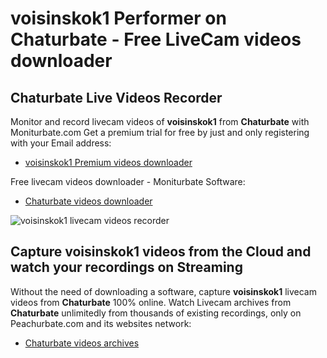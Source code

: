 # voisinskok1 Performer on Chaturbate - Free LiveCam videos downloader

## Chaturbate Live Videos Recorder

Monitor and record livecam videos of **voisinskok1** from **Chaturbate** with Moniturbate.com
Get a premium trial for free by just and only registering with your Email address:
* [voisinskok1 Premium videos downloader](https://moniturbate.com/request-demo-licence-key.html)

Free livecam videos downloader - Moniturbate Software:
* [Chaturbate videos downloader](https://moniturbate.com/moniturbate-download-software.html)

![voisinskok1 livecam videos recorder](https://peachurnet.com/templates/moniturbate-software.png)


## Capture voisinskok1 videos from the Cloud and watch your recordings on Streaming

Without the need of downloading a software, capture **voisinskok1** livecam videos from **Chaturbate** 100% online.
Watch Livecam archives from **Chaturbate** unlimitedly from thousands of existing recordings, only on Peachurbate.com and its websites network:
* [Chaturbate videos archives](https://peachurnet.com/)